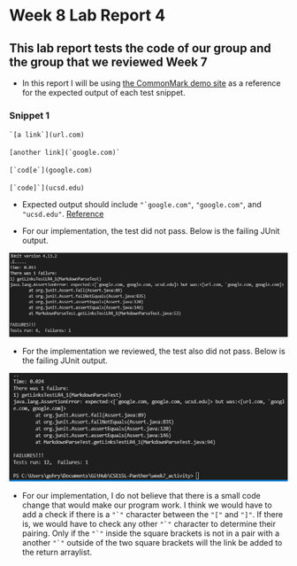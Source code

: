 # Week 8 Lab Report 4
## This lab report tests the code of our group and the group that we reviewed Week 7

* In this report I will be using [the CommonMark demo site](https://spec.commonmark.org/dingus/) as a reference for the expected output of each test snippet. 

### Snippet 1

```
`[a link`](url.com)

[another link](`google.com)`

[`cod[e`](google.com)

[`code]`](ucsd.edu)
```

* Expected output should include ```"`google.com"```, ```"google.com"```, and ```"ucsd.edu"```. [Reference](https://spec.commonmark.org/dingus/)

* For our implementation, the test did not pass. Below is the failing JUnit output.

![Image](lab-report-4-ss/Us_snip1.png)

* For the implementation we reviewed, the test also did not pass. Below is the failing JUnit output.

![Image](lab-report-4-ss/Them_snip1.png)

* For our implementation, I do not believe that there is a small code change that would make our program work. I think we would have to add a check if there is a ```"`"``` character between the `"["` and `"]"`. If there is, we would have to check any other ```"`"``` character to determine their pairing. Only if the ```"`"``` inside the square brackets is not in a pair with a another ```"`"``` outside of the two square brackets will the link be added to the return arraylist.